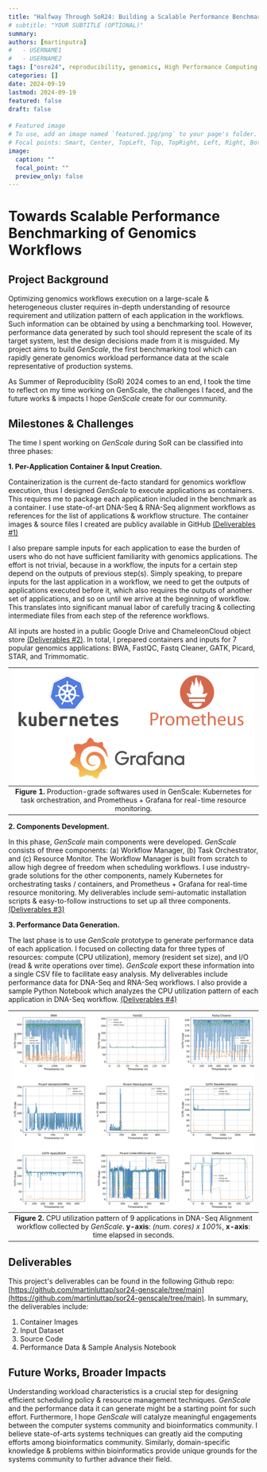 ```yaml
---
title: "Halfway Through SoR24: Building a Scalable Performance Benchmarking Tool for Genomics Workflows"
# subtitle: "YOUR SUBTITLE (OPTIONAL)"
summary:
authors: [martinputra]
#   - USERNAME1
#   - USERNAME2
tags: ["osre24", reproducibility, genomics, High Performance Computing (HPC), Performance Modeling, Data Analysis, Scientific Workflows]
categories: []
date: 2024-09-19
lastmod: 2024-09-19
featured: false
draft: false

# Featured image
# To use, add an image named `featured.jpg/png` to your page's folder.
# Focal points: Smart, Center, TopLeft, Top, TopRight, Left, Right, BottomLeft, Bottom, BottomRight.
image:
  caption: ""
  focal_point: ""
  preview_only: false
---
```


# Towards Scalable Performance Benchmarking of Genomics Workflows

## Project Background

Optimizing genomics workflows execution on a large-scale & heterogeneous cluster requires in-depth understanding of resource requirement and utilization pattern of each application in the workflows. Such information can be obtained by using a benchmarking tool. However, performance data generated by such tool should represent the scale of its target system, lest the design decisions made from it is misguided. My project aims to build *GenScale*, the first benchmarking tool which can rapidly generate genomics workload performance data at the scale representative of production systems.   

As Summer of Reproduciblity (SoR) 2024 comes to an end, I took the time to reflect on my time working on GenScale, the challenges I faced, and the future works & impacts I hope *GenScale* create for our community.

## Milestones & Challenges

The time I spent working on *GenScale* during SoR can be classified into three phases:

**1. Per-Application Container & Input Creation.**

Containerization is the current de-facto standard for genomics workflow execution, thus I designed *GenScale* to execute applications as containers. This requires me to package each application included in the benchmark as a container. I use state-of-art DNA-Seq & RNA-Seq alignment workflows as references for the list of applications & workflow structure. The container images & source files I created are publicy available in GitHub [(Deliverables #1)](#deliverables) 

I also prepare sample inputs for each application to ease the burden of users who do not have sufficient familiarity with genomics applications. The effort is not trivial, because in a workflow, the inputs for a certain step depend on the outputs of previous step(s). Simply speaking, to prepare inputs for the last application in a workflow, we need to get the outputs of applications executed before it, which also requires the outputs of another set of applications, and so on until we arrive at the beginning of workflow. This translates into significant manual labor of carefully tracing & collecting intermediate files from each step of the reference workflows. 

All inputs are hosted in a public Google Drive and ChameleonCloud object store [(Deliverables #2)](#deliverables). In total, I prepared containers and inputs for 7 popular genomics applications: BWA, FastQC, Fastq Cleaner, GATK, Picard, STAR, and Trimmomatic.  

| ![](genscale-stack.png) | 
|:--:| 
| **Figure 1.** Production-grade softwares used in GenScale: Kubernetes for task orchestration, and Prometheus + Grafana for real-time resource monitoring. |

**2. Components Development.**

In this phase, *GenScale* main components were developed. *GenScale* consists of three components: (a) Workflow Manager, (b) Task Orchestrator, and (c) Resource Monitor. The Workflow Manager is built from scratch to allow high degree of freedom when scheduling workflows. I use industry-grade solutions for the other components, namely Kubernetes for orchestrating tasks / containers, and Prometheus + Grafana for real-time resource monitoring. My deliverables include semi-automatic installation scripts & easy-to-follow instructions to set up all three components. [(Deliverables #3)](#deliverables)

**3. Performance Data Generation.**

The last phase is to use *GenScale* prototype to generate performance data of each application. I focused on collecting data for three types of resources: compute (CPU utilization), memory (resident set size), and I/O (read & write operations over time). *GenScale* export these information into a single CSV file to facilitate easy analysis. My deliverables include performance data for DNA-Seq and RNA-Seq workflows. I also provide a sample Python Notebook which analyzes the CPU utilization pattern of each application in DNA-Seq workflow. [(Deliverables #4)](#deliverables)

| ![](dnaseq-cpu_util.png) | 
|:--:| 
| **Figure 2.** CPU utilization pattern of 9 applications in DNA-Seq Alignment workflow collected by *GenScale*. **y-axis**: *(num. cores) x 100%*, **x-axis**: time elapsed in seconds.   |


## Deliverables

This project's deliverables can be found in the following Github repo: [https://github.com/martinluttap/sor24-genscale/tree/main](https://github.com/martinluttap/sor24-genscale/tree/main). In summary, the deliverables include: 

1. Container Images
2. Input Dataset
3. Source Code
4. Performance Data & Sample Analysis Notebook

## Future Works, Broader Impacts

Understanding workload characteristics is a crucial step for designing efficient scheduling policy & resource management techniques. *GenScale* and the performance data it can generate might be a starting point for such effort. Furthermore, I hope *GenScale* will catalyze meaningful engagements between the computer systems community and bioinformatics community. I believe state-of-arts systems techniques can greatly aid the computing efforts among bioinformatics community. Similarly, domain-specific knowledge & problems within bioinformatics provide unique grounds for the systems community to further advance their field.  